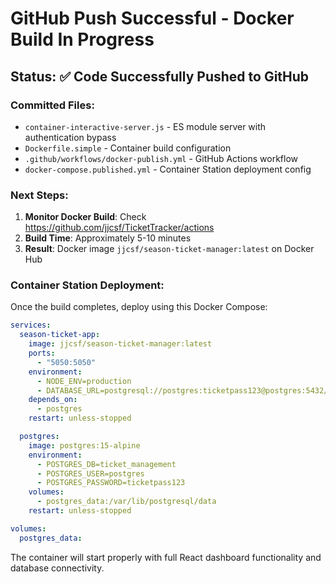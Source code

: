 # GitHub Push Successful - Docker Build In Progress

## Status: ✅ Code Successfully Pushed to GitHub

### Committed Files:
- `container-interactive-server.js` - ES module server with authentication bypass
- `Dockerfile.simple` - Container build configuration
- `.github/workflows/docker-publish.yml` - GitHub Actions workflow
- `docker-compose.published.yml` - Container Station deployment config

### Next Steps:
1. **Monitor Docker Build**: Check https://github.com/jjcsf/TicketTracker/actions
2. **Build Time**: Approximately 5-10 minutes
3. **Result**: Docker image `jjcsf/season-ticket-manager:latest` on Docker Hub

### Container Station Deployment:
Once the build completes, deploy using this Docker Compose:

```yaml
services:
  season-ticket-app:
    image: jjcsf/season-ticket-manager:latest
    ports:
      - "5050:5050"
    environment:
      - NODE_ENV=production
      - DATABASE_URL=postgresql://postgres:ticketpass123@postgres:5432/ticket_management
    depends_on:
      - postgres
    restart: unless-stopped

  postgres:
    image: postgres:15-alpine
    environment:
      - POSTGRES_DB=ticket_management
      - POSTGRES_USER=postgres
      - POSTGRES_PASSWORD=ticketpass123
    volumes:
      - postgres_data:/var/lib/postgresql/data
    restart: unless-stopped

volumes:
  postgres_data:
```

The container will start properly with full React dashboard functionality and database connectivity.